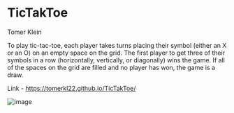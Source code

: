 # TicTakToe

Tomer Klein

To play tic-tac-toe, each player takes turns placing their symbol (either an X or an O) on an empty space on the grid. 
The first player to get three of their symbols in a row (horizontally, vertically, or diagonally) wins the game. 
If all of the spaces on the grid are filled and no player has won, the game is a draw.


Link -  https://tomerkl22.github.io/TicTakToe/

![image](https://user-images.githubusercontent.com/94317058/210152780-bcef444f-ed4d-45a8-84bf-81b8accd58d5.png)
